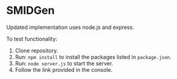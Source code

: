 # SMIDGen
Updated implementation uses node.js and express.

To test functionality:
1. Clone repository.
2. Run: `npm install` to install the packages listed in `package.json`.
3. Run: `node server.js` to start the server.
4. Follow the link provided in the console.
